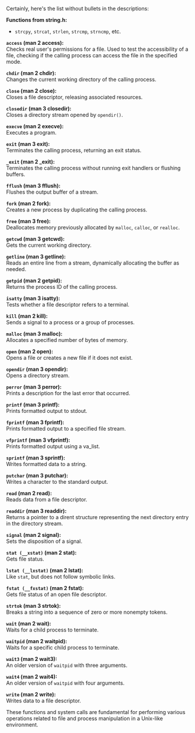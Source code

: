Certainly, here's the list without bullets in the descriptions:

**Functions from string.h:** <br>
- `strcpy`, `strcat`, `strlen`, `strcmp`, `strncmp`, etc.

**`access` (man 2 access):** <br>
Checks real user's permissions for a file. 
Used to test the accessibility of a file, checking if the calling process can access the file in the specified mode.

**`chdir` (man 2 chdir):** <br>
Changes the current working directory of the calling process.

**`close` (man 2 close):** <br>
Closes a file descriptor, releasing associated resources.

**`closedir` (man 3 closedir):** <br>
Closes a directory stream opened by `opendir()`.

**`execve` (man 2 execve):** <br>
Executes a program.

**`exit` (man 3 exit):** <br>
Terminates the calling process, returning an exit status.

**`_exit` (man 2 _exit):** <br>
Terminates the calling process without running exit handlers or flushing buffers.

**`fflush` (man 3 fflush):** <br>
Flushes the output buffer of a stream.

**`fork` (man 2 fork):** <br>
Creates a new process by duplicating the calling process.

**`free` (man 3 free):** <br>
Deallocates memory previously allocated by `malloc`, `calloc`, or `realloc`.

**`getcwd` (man 3 getcwd):** <br>
Gets the current working directory.

**`getline` (man 3 getline):** <br>
Reads an entire line from a stream, dynamically allocating the buffer as needed.

**`getpid` (man 2 getpid):** <br>
Returns the process ID of the calling process.

**`isatty` (man 3 isatty):** <br>
Tests whether a file descriptor refers to a terminal.

**`kill` (man 2 kill):** <br>
Sends a signal to a process or a group of processes.

**`malloc` (man 3 malloc):** <br>
Allocates a specified number of bytes of memory.

**`open` (man 2 open):** <br>
Opens a file or creates a new file if it does not exist.

**`opendir` (man 3 opendir):** <br>
Opens a directory stream.

**`perror` (man 3 perror):** <br>
Prints a description for the last error that occurred.

**`printf` (man 3 printf):** <br>
Prints formatted output to stdout.

**`fprintf` (man 3 fprintf):** <br>
Prints formatted output to a specified file stream.

**`vfprintf` (man 3 vfprintf):** <br>
Prints formatted output using a va_list.

**`sprintf` (man 3 sprintf):** <br>
Writes formatted data to a string.

**`putchar` (man 3 putchar):** <br>
Writes a character to the standard output.

**`read` (man 2 read):** <br>
Reads data from a file descriptor.

**`readdir` (man 3 readdir):** <br>
Returns a pointer to a dirent structure representing the next directory entry in the directory stream.

**`signal` (man 2 signal):** <br>
Sets the disposition of a signal.

**`stat (__xstat)` (man 2 stat):** <br>
Gets file status.

**`lstat (__lxstat)` (man 2 lstat):** <br>
Like `stat`, but does not follow symbolic links.

**`fstat (__fxstat)` (man 2 fstat):** <br>
Gets file status of an open file descriptor.

**`strtok` (man 3 strtok):** <br>
Breaks a string into a sequence of zero or more nonempty tokens.

**`wait` (man 2 wait):** <br>
Waits for a child process to terminate.

**`waitpid` (man 2 waitpid):** <br>
Waits for a specific child process to terminate.

**`wait3` (man 2 wait3):** <br>
An older version of `waitpid` with three arguments.

**`wait4` (man 2 wait4):** <br>
An older version of `waitpid` with four arguments.

**`write` (man 2 write):** <br>
Writes data to a file descriptor.

These functions and system calls are fundamental for performing various operations related to file and process manipulation in a Unix-like environment.
